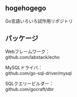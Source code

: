 ## hogehogego

Go言語いろいろ試作用リポジトリ

## パッケージ

Webフレームワーク：  
github.com/labstack/echo

MySQLドライバ：  
github.com/go-sql-driver/mysql

SQLクエリービルダー：  
github.com/gocraft/dbr
